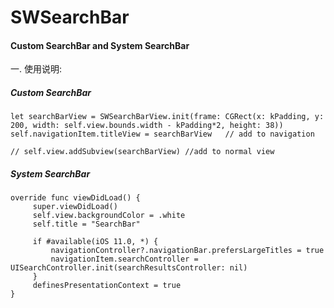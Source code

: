 # SWSearchBar

#### Custom SearchBar and System SearchBar

一. 使用说明:

##### Custom SearchBar

```
let searchBarView = SWSearchBarView.init(frame: CGRect(x: kPadding, y: 200, width: self.view.bounds.width - kPadding*2, height: 38))
self.navigationItem.titleView = searchBarView   // add to navigation

// self.view.addSubview(searchBarView) //add to normal view
```

##### System SearchBar
```
override func viewDidLoad() {
     super.viewDidLoad()
     self.view.backgroundColor = .white
     self.title = "SearchBar"
        
     if #available(iOS 11.0, *) {
         navigationController?.navigationBar.prefersLargeTitles = true
         navigationItem.searchController = UISearchController.init(searchResultsController: nil)
     }
     definesPresentationContext = true
}
```